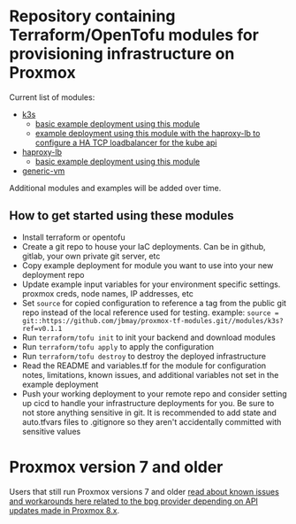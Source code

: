 # Repository containing Terraform/OpenTofu modules for provisioning infrastructure on Proxmox

Current list of modules:
- [k3s](modules/k3s/)
  - [basic example deployment using this module](examples/k3s-basic-deployment/)
  - [example deployment using this module with the haproxy-lb to configure a HA TCP loadbalancer for the kube api](examples/k3s-with-load-balancer-deployment/)
- [haproxy-lb](modules/haproxy-lb/)
  - [basic example deployment using this module](examples/haproxy-lb-basic-deployment/)
- [generic-vm](modules/generic-vm/)

Additional modules and examples will be added over time.

## How to get started using these modules

- Install terraform or opentofu
- Create a git repo to house your IaC deployments. Can be in github, gitlab, your own private git server, etc
- Copy example deployment for module you want to use into your new deployment repo
- Update example input variables for your environment specific settings. proxmox creds, node names, IP addresses, etc
- Set `source` for copied configuration to reference a tag from the public git repo instead of the local reference used for testing. example: `source = git::https://github.com/jbmay/proxmox-tf-modules.git//modules/k3s?ref=v0.1.1`
- Run `terraform/tofu init` to init your backend and download modules
- Run `terraform/tofu apply` to apply the configuration
- Run `terraform/tofu destroy` to destroy the deployed infrastructure
- Read the README and variables.tf for the module for configuration notes, limitations, known issues, and additional variables not set in the example deployment
- Push your working deployment to your remote repo and consider setting up cicd to handle your infrastructure deployments for you. Be sure to not store anything sensitive in git. It is recommended to add state and auto.tfvars files to .gitignore so they aren't accidentally committed with sensitive values

# Proxmox version 7 and older
Users that still run Proxmox versions 7 and older [read about known issues and workarounds here related to the bpg provider depending on API updates made in Proxmox 8.x](./docs/proxmox_7_limitations.md).

